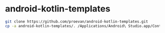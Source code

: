 # android-kotlin-templates

``` bash
git clone https://github.com/proevan/android-kotlin-templates.git
cp -a android-kotlin-templates/. /Applications/Android\ Studio.app/Contents/plugins/android/lib/templates/other/
```
